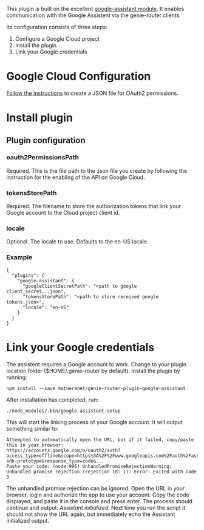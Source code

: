 This plugin is built on the excellent [google-assistant module](https://github.com/endoplasmic/google-assistant). It enables
communication with the Google Assistent via the genie-router clients.

Its configuration consists of three steps:

1. Configure a Google Cloud project
2. Install the plugin
3. Link your Google credentials

# Google Cloud Configuration

[Follow the instructions](https://developers.google.com/assistant/sdk/prototype/getting-started-other-platforms/config-dev-project-and-account) to create
a JSON file for OAuth2 permissions.

# Install plugin

## Plugin configuration

### oauth2PermissionsPath

Required. This is the file path to the .json file you create by following the instruction for the enabling of the API on
Google Cloud.

### tokensStorePath

Required. The filename to store the authorization tokens that link your Google account
to the Cloud project client id.

### locale

Optional. The locale to use. Defaults to the en-US locale.

### Example

```
{
  "plugins": {
    "google-assistant": {
      "googleClientSecretPath": "<path to google client_secret...json",
      "tokensStorePath": "<path to store received google tokens.json>",
      "locale": "en-US"
    }
  }
}
```

# Link your Google credentials

The assistent requires a Google account to work. Change to your plugin location folder ($HOME/.genie-router by default).
Install the plugin by running:

    npm install --save matueranet/genie-router-plugin-google-assistant

After installation has completed, run:

    ./node_modules/.bin/google-assistent-setup

This will start the linking process of your Google account. It will output something similar to:

```
Attempted to automatically open the URL, but if it failed, copy/paste this in your browser:
https://accounts.google.com/o/oauth2/auth?access_type=offline&scope=https%3A%2F%2Fwww.googleapis.com%2Fauth%2Fassistant-sdk-prototype&response_type=code&...
Paste your code: (node:996) UnhandledPromiseRejectionWarning: Unhandled promise rejection (rejection id: 1): Error: Exited with code 3
```

The unhandled promise rejection can be ignored. Open the URL in your browser, login and authorize the app to use your account. Copy the
code displayed, and paste it in the console and press enter. The process should continue and output: _Assistant initialized._ Next
time you run the script it should not show the URL again, but immediately echo the Assistant initialized output.
